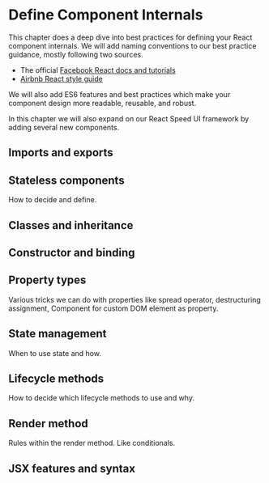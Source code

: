# Define Component Internals

This chapter does a deep dive into best practices for defining your React component internals.
We will add naming conventions to our best practice guidance, mostly following two sources.

- The official [Facebook React docs and tutorials][2]
- [Airbnb React style guide][1]

We will also add ES6 features and best practices which make your component design
more readable, reusable, and robust.

In this chapter we will also expand on our React Speed UI framework by adding several
new components.

## Imports and exports


## Stateless components

How to decide and define.

## Classes and inheritance

## Constructor and binding

## Property types

Various tricks we can do with properties like spread operator, destructuring assignment,
Component for custom DOM element as property.

## State management

When to use state and how.

## Lifecycle methods

How to decide which lifecycle methods to use and why.

## Render method

Rules within the render method. Like conditionals.

## JSX features and syntax

[1]: https://github.com/airbnb/javascript/tree/master/react
[2]: https://facebook.github.io/react/index.html
